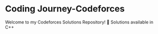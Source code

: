 # Coding Journey-Codeforces
Welcome to my Codeforces Solutions Repository! 🚀
Solutions available in C++
